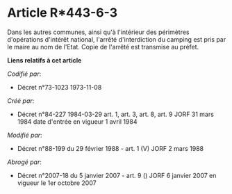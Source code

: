 # Article R*443-6-3

Dans les autres communes, ainsi qu'à l'intérieur des périmètres d'opérations d'intérêt national, l'arrêté d'interdiction du
camping est pris par le maire au nom de l'Etat. Copie de l'arrêté est transmise au préfet.

**Liens relatifs à cet article**

_Codifié par_:

  - Décret n°73-1023 1973-11-08

_Créé par_:

  - Décret n°84-227 1984-03-29 art. 1, art. 3, art. 8, art. 9 JORF 31 mars 1984 date d'entrée en vigueur 1 avril 1984

_Modifié par_:

  - Décret n°88-199 du 29 février 1988 - art. 1 (V) JORF 2 mars 1988

_Abrogé par_:

  - Décret n°2007-18 du 5 janvier 2007 - art. 9 () JORF 6 janvier 2007 en vigueur le 1er octobre 2007
